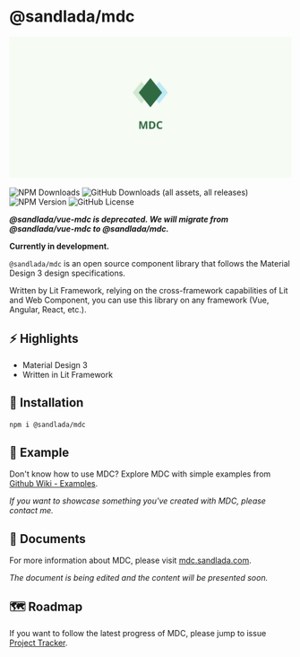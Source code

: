 # @sandlada/mdc

![MDC Logo](https://raw.githubusercontent.com/sandlada/mdc/refs/heads/main/docs/mdc-cover.png)

![NPM Downloads](https://img.shields.io/npm/d18m/@sandlada/mdc?label=NPM%20Downloads)
![GitHub Downloads (all assets, all releases)](https://img.shields.io/github/downloads/sandlada/mdc/total?label=Github%20Downloads)
![NPM Version](https://img.shields.io/npm/v/%40sandlada%2Fmdc?label=NPM%20Version)
![GitHub License](https://img.shields.io/github/license/sandlada/mdc?label=License)

_**@sandlada/vue-mdc is deprecated. We will migrate from @sandlada/vue-mdc to @sandlada/mdc.**_

**Currently in development.**

`@sandlada/mdc` is an open source component library that follows the Material Design 3 design specifications.

Written by Lit Framework, relying on the cross-framework capabilities of Lit and Web Component, you can use this library on any framework (Vue, Angular, React, etc.).

## :zap: Highlights

- Material Design 3
- Written in Lit Framework

## :eyes: Installation

```bash
npm i @sandlada/mdc
```

## :ship: Example

Don't know how to use MDC? Explore MDC with simple examples from [Github Wiki - Examples](https://github.com/sandlada/mdc/wiki/Examples).

_If you want to showcase something you've created with MDC, please contact me._

## :ledger: Documents

For more information about MDC, please visit [mdc.sandlada.com](https://mdc.sandlada.com).

_The document is being edited and the content will be presented soon._

## :world_map: Roadmap

If you want to follow the latest progress of MDC, please jump to issue [Project Tracker](https://github.com/sandlada/mdc/issues/6).
